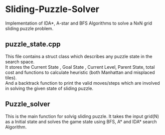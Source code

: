 # Sliding-Puzzle-Solver
Implementation of IDA*, A-star and BFS Algorithms to solve a NxN grid sliding puzzle problem.

## puzzle_state.cpp
This file contains a struct class which describes any puzzle state in the search space.<br/>
It stores the Current State , Goal State , Current Level, Parent State, total cost and functions to calculate heuristic (both Manhattan and misplaced tiles).<br/>
And a backtrack function to print the valid moves/steps which are involved in solving the given state of sliding puzzle.

## Puzzle_solver
This is the main function for solvig sliding puzzle. It takes the input grid(N) as a Initial state and solves the game state using BFS, A* and IDA* search Algorithm.

